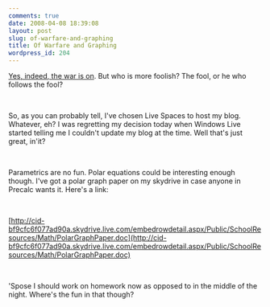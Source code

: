 ```yaml
---
comments: true
date: 2008-04-08 18:39:08
layout: post
slug: of-warfare-and-graphing
title: Of Warfare and Graphing
wordpress_id: 204
---
```


[Yes, indeed, the war is on](http://ponspk.blogspot.com/2008/04/wat.html). But who is more foolish? The fool, or he who follows the fool?




 




So, as you can probably tell, I've chosen Live Spaces to host my blog. Whatever, eh? I was regretting my decision today when Windows Live started telling me I couldn't update my blog at the time. Well that's just great, in'it?




 




Parametrics are no fun. Polar equations could be interesting enough though. I've got a polar graph paper on my skydrive in case anyone in Precalc wants it. Here's a link:




 




[http://cid-bf9cfc6f077ad90a.skydrive.live.com/embedrowdetail.aspx/Public/SchoolResources/Math/PolarGraphPaper.doc](http://cid-bf9cfc6f077ad90a.skydrive.live.com/embedrowdetail.aspx/Public/SchoolResources/Math/PolarGraphPaper.doc)




 




'Spose I should work on homework now as opposed to in the middle of the night. Where's the fun in that though?
